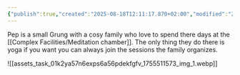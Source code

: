 ```yaml
---
{"publish":true,"created":"2025-08-18T12:11:17.870+02:00","modified":"2025-08-18T12:22:17.717+02:00","cssclasses":""}
---
```



Pep is a small Grung with a cosy family who love to spend there days at the [[Complex Facilities/Meditation chamber]]. The only thing they do there is yoga if you want you can always join the sessions the family organizes. 

![[assets_task_01k2ya57n6exps6a56pdekfgfv_1755511573_img_1.webp]]